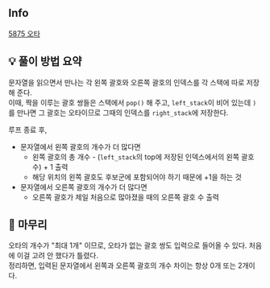 ## Info
[5875 오타](https://www.acmicpc.net/problem/5875)

## 💡 풀이 방법 요약
문자열을 읽으면서 만나는 각 왼쪽 괄호와 오른쪽 괄호의 인덱스를 각 스택에 따로 저장해 준다.  
이때, 짝을 이루는 괄호 쌍들은 스택에서 `pop()` 해 주고, `left_stack`이 비어 있는데 `)`를 만나면 그 괄호는 오타이므로 그때의 인덱스를 `right_stack`에 저장한다.  
  
루프 종료 후,
- 문자열에서 왼쪽 괄호의 개수가 더 많다면
  - 왼쪽 괄호의 총 개수 - (`left_stack`의 top에 저장된 인덱스에서의 왼쪽 괄호 수) + 1 출력
  - 해당 위치의 왼쪽 괄호도 후보군에 포함되어야 하기 때문에 +1을 하는 것
- 문자열에서 오른쪽 괄호의 개수가 더 많다면
  - 오른쪽 괄호가 제일 처음으로 많아졌을 때의 오른쪽 괄호 수 출력
  

## 🙂 마무리
오타의 개수가 "최대 1개" 이므로, 오타가 없는 괄호 쌍도 입력으로 들어올 수 있다. 처음에 이걸 고려 안 했다가 틀렸다.  
정리하면, 입력된 문자열에서 왼쪽과 오른쪽 괄호의 개수 차이는 항상 0개 또는 2개이다.
